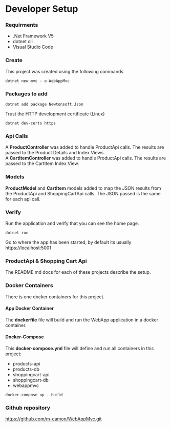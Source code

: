 # Developer Setup


### Requirments
* .Net Framework V5
* dotnet cli
* Visual Studio Code


### Create 
This project was created using the following commands

```
dotnet new mvc - o WebAppMvc
```

### Packages to add
```shell
dotnet add package Newtonsoft.Json

```
Trust the HTTP development certificate (Linux)

```
dotnet dev-certs https    
```

### Api Calls
A <strong>ProductController</strong> was added to handle ProductApi calls. The results are passed to the Product Details and Index Views.   
A <strong>CartItemController</strong> was added to handle ProductApi calls. The results are passed to the CartItem Index View.   

### Models
<strong>ProductModel</strong> and <strong>CartItem</strong> models added to map the JSON results from the ProductApi and ShoppingCartApi calls.  The JSON passed is the same for each api call.

### Verify
Run the application and verify that you can see the home page.

```
dotnet run
```
Go to where the app has been started, by default its usually https://localhost:5001

### ProductApi & Shopping Cart Api
The README.md docs for each of these projects describe the setup.

### Docker Containers
There is one docker containers for this project.

#### App Docker Container
The <strong>dockerfile</strong> file will build and run the WebApp application in a docker container.  


#### Docker-Compose
This <strong>docker-compose.yml</strong> file will define and run all containers in this project:

* products-api
* products-db
* shoppingcart-api
* shoppingcart-db
* webappmvc

```shell
docker-compose up --build
```

### Github repository
https://github.com/m-eamon/WebAppMvc.git

